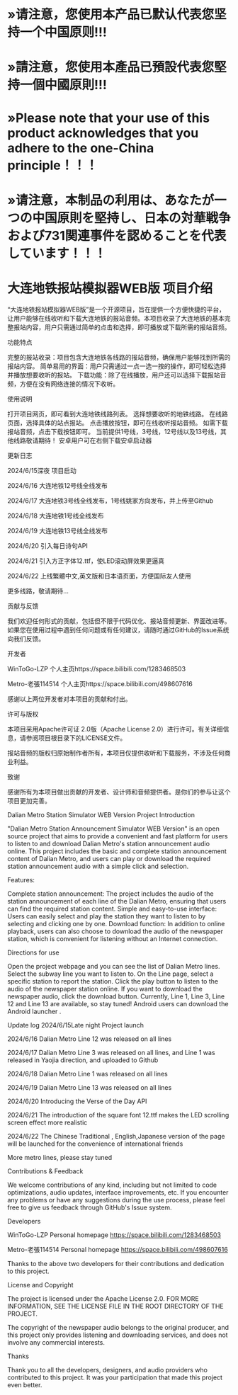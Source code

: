 <h1 style="color=red">»请注意，您使用本产品已默认代表您坚持一个中国原则!!!</h1>
<h1>»請注意，您使用本產品已預設代表您堅持一個中國原則!!!<h1>
<h1>»Please note that your use of this product acknowledges that you adhere to the one-China principle！！！</h1>
<h1>»请注意，本制品の利用は、あなたが一つの中国原則を堅持し、日本の対華戦争および731関連事件を認めることを代表しています！！！</h1>
<h1>大连地铁报站模拟器WEB版 项目介绍</h1>

“大连地铁报站模拟器WEB版”是一个开源项目，旨在提供一个方便快捷的平台，让用户能够在线收听和下载大连地铁的报站音频。本项目收录了大连地铁的基本完整报站内容，用户只需通过简单的点击和选择，即可播放或下载所需的报站音频。


功能特点

完整的报站收录：项目包含大连地铁各线路的报站音频，确保用户能够找到所需的报站内容。 简单易用的界面：用户只需通过一点一选一按的操作，即可轻松选择并播放想要收听的报站。 下载功能：除了在线播放，用户还可以选择下载报站音频，方便在没有网络连接的情况下收听。

使用说明

打开项目网页，即可看到大连地铁线路列表。 选择想要收听的地铁线路。 在线路页面，选择具体的站点报站。 点击播放按钮，即可在线收听报站音频。 如需下载报站音频，点击下载按钮即可。 当前提供1号线，3号线，12号线以及13号线，其他线路敬请期待！ 安卓用户可在右侧下载安卓启动器

更新日志

2024/6/15深夜 项目启动

2024/6/16 大连地铁12号线全线发布

2024/6/17 大连地铁3号线全线发布，1号线姚家方向发布，并上传至Github

2024/6/18 大连地铁1号线全线发布

2024/6/19 大连地铁13号线全线发布

2024/6/20 引入每日诗句API

2024/6/21 引入方正字体12.ttf，使LED滚动屏效果更逼真

2024/6/22 上线繁體中文,英文版和日本语页面，方便国际友人使用

更多线路，敬请期待…

贡献与反馈

我们欢迎任何形式的贡献，包括但不限于代码优化、报站音频更新、界面改进等。如果您在使用过程中遇到任何问题或有任何建议，请随时通过GitHub的Issue系统向我们反馈。

开发者

WinToGo-LZP 个人主页https://space.bilibili.com/1283468503

Metro-老張114514 个人主页https://space.bilibili.com/498607616

感谢以上两位开发者对本项目的贡献和付出。

许可与版权

本项目采用Apache许可证 2.0版（Apache License 2.0）进行许可。有关详细信息，请参阅项目根目录下的LICENSE文件。

报站音频的版权归原始制作者所有，本项目仅提供收听和下载服务，不涉及任何商业利益。

致谢

感谢所有为本项目做出贡献的开发者、设计师和音频提供者。是你们的参与让这个项目更加完善。

Dalian Metro Station Simulator WEB Version Project Introduction

"Dalian Metro Station Announcement Simulator WEB Version" is an open source project that aims to provide a convenient and fast platform for users to listen to and download Dalian Metro's station announcement audio online. This project includes the basic and complete station announcement content of Dalian Metro, and users can play or download the required station announcement audio with a simple click and selection.

Features:

Complete station announcement: The project includes the audio of the station announcement of each line of the Dalian Metro, ensuring that users can find the required station content. Simple and easy-to-use interface: Users can easily select and play the station they want to listen to by selecting and clicking one by one. Download function: In addition to online playback, users can also choose to download the audio of the newspaper station, which is convenient for listening without an Internet connection.

Directions for use

Open the project webpage and you can see the list of Dalian Metro lines. Select the subway line you want to listen to. On the Line page, select a specific station to report the station. Click the play button to listen to the audio of the newspaper station online. If you want to download the newspaper audio, click the download button. Currently, Line 1, Line 3, Line 12 and Line 13 are available, so stay tuned! Android users can download the Android launcher .

Update log 2024/6/15Late night Project launch

2024/6/16 Dalian Metro Line 12 was released on all lines

2024/6/17 Dalian Metro Line 3 was released on all lines, and Line 1 was released in Yaojia direction, and uploaded to Github

2024/6/18 Dalian Metro Line 1 was released on all lines

2024/6/19 Dalian Metro Line 13 was released on all lines

2024/6/20 Introducing the Verse of the Day API

2024/6/21 The introduction of the square font 12.ttf makes the LED scrolling screen effect more realistic

2024/6/22 The Chinese Traditional , English,Japanese version of the page will be launched for the convenience of international friends

More metro lines, please stay tuned

Contributions & Feedback

We welcome contributions of any kind, including but not limited to code optimizations, audio updates, interface improvements, etc. If you encounter any problems or have any suggestions during the use process, please feel free to give us feedback through GitHub's Issue system.

Developers

WinToGo-LZP Personal homepage https://space.bilibili.com/1283468503

Metro-老張114514 Personal homepage https://space.bilibili.com/498607616

Thanks to the above two developers for their contributions and dedication to this project.

License and Copyright

The project is licensed under the Apache License 2.0. FOR MORE INFORMATION, SEE THE LICENSE FILE IN THE ROOT DIRECTORY OF THE PROJECT.

The copyright of the newspaper audio belongs to the original producer, and this project only provides listening and downloading services, and does not involve any commercial interests.

Thanks

Thank you to all the developers, designers, and audio providers who contributed to this project. It was your participation that made this project even better.
